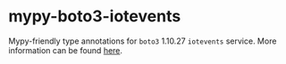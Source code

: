 # mypy-boto3-iotevents

Mypy-friendly type annotations for `boto3` 1.10.27 `iotevents` service.
More information can be found [here](https://github.com/vemel/mypy_boto3).
